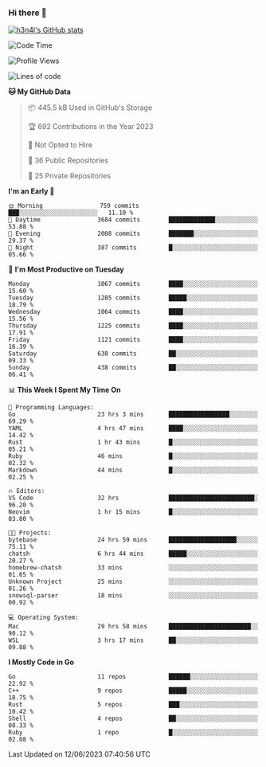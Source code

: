 ### Hi there 👋

[![h3n4l's GitHub stats](https://github-readme-stats.vercel.app/api?username=h3n4l&count_private=true&show_icons=true&theme=radical)](https://github.com/h3n4l/github-readme-stats)

<!--START_SECTION:waka-->
![Code Time](http://img.shields.io/badge/Code%20Time-1%2C307%20hrs%2036%20mins-blue)

![Profile Views](http://img.shields.io/badge/Profile%20Views-1-blue)

![Lines of code](https://img.shields.io/badge/From%20Hello%20World%20I%27ve%20Written-3.1%20million%20lines%20of%20code-blue)

**🐱 My GitHub Data** 

> 📦 445.5 kB Used in GitHub's Storage 
 > 
> 🏆 692 Contributions in the Year 2023
 > 
> 🚫 Not Opted to Hire
 > 
> 📜 36 Public Repositories 
 > 
> 🔑 25 Private Repositories 
 > 
**I'm an Early 🐤** 

```text
🌞 Morning                759 commits         ███░░░░░░░░░░░░░░░░░░░░░░   11.10 % 
🌆 Daytime                3684 commits        █████████████░░░░░░░░░░░░   53.88 % 
🌃 Evening                2008 commits        ███████░░░░░░░░░░░░░░░░░░   29.37 % 
🌙 Night                  387 commits         █░░░░░░░░░░░░░░░░░░░░░░░░   05.66 % 
```
📅 **I'm Most Productive on Tuesday** 

```text
Monday                   1067 commits        ████░░░░░░░░░░░░░░░░░░░░░   15.60 % 
Tuesday                  1285 commits        █████░░░░░░░░░░░░░░░░░░░░   18.79 % 
Wednesday                1064 commits        ████░░░░░░░░░░░░░░░░░░░░░   15.56 % 
Thursday                 1225 commits        ████░░░░░░░░░░░░░░░░░░░░░   17.91 % 
Friday                   1121 commits        ████░░░░░░░░░░░░░░░░░░░░░   16.39 % 
Saturday                 638 commits         ██░░░░░░░░░░░░░░░░░░░░░░░   09.33 % 
Sunday                   438 commits         ██░░░░░░░░░░░░░░░░░░░░░░░   06.41 % 
```


📊 **This Week I Spent My Time On** 

```text
💬 Programming Languages: 
Go                       23 hrs 3 mins       █████████████████░░░░░░░░   69.29 % 
YAML                     4 hrs 47 mins       ████░░░░░░░░░░░░░░░░░░░░░   14.42 % 
Rust                     1 hr 43 mins        █░░░░░░░░░░░░░░░░░░░░░░░░   05.21 % 
Ruby                     46 mins             █░░░░░░░░░░░░░░░░░░░░░░░░   02.32 % 
Markdown                 44 mins             █░░░░░░░░░░░░░░░░░░░░░░░░   02.25 % 

🔥 Editors: 
VS Code                  32 hrs              ████████████████████████░   96.20 % 
Neovim                   1 hr 15 mins        █░░░░░░░░░░░░░░░░░░░░░░░░   03.80 % 

🐱‍💻 Projects: 
bytebase                 24 hrs 59 mins      ███████████████████░░░░░░   75.11 % 
chatsh                   6 hrs 44 mins       █████░░░░░░░░░░░░░░░░░░░░   20.27 % 
homebrew-chatsh          33 mins             ░░░░░░░░░░░░░░░░░░░░░░░░░   01.65 % 
Unknown Project          25 mins             ░░░░░░░░░░░░░░░░░░░░░░░░░   01.26 % 
snowsql-parser           18 mins             ░░░░░░░░░░░░░░░░░░░░░░░░░   00.92 % 

💻 Operating System: 
Mac                      29 hrs 58 mins      ███████████████████████░░   90.12 % 
WSL                      3 hrs 17 mins       ██░░░░░░░░░░░░░░░░░░░░░░░   09.88 % 
```

**I Mostly Code in Go** 

```text
Go                       11 repos            ██████░░░░░░░░░░░░░░░░░░░   22.92 % 
C++                      9 repos             █████░░░░░░░░░░░░░░░░░░░░   18.75 % 
Rust                     5 repos             ███░░░░░░░░░░░░░░░░░░░░░░   10.42 % 
Shell                    4 repos             ██░░░░░░░░░░░░░░░░░░░░░░░   08.33 % 
Ruby                     1 repo              █░░░░░░░░░░░░░░░░░░░░░░░░   02.08 % 
```




 Last Updated on 12/06/2023 07:40:56 UTC
<!--END_SECTION:waka-->

